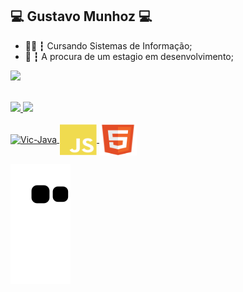 <div>
 
## 💻 Gustavo Munhoz 💻 

<ul>
  <li> 👨‍💻 ┇ Cursando Sistemas de Informação;</li>
  <li> 🧐 ┇ A procura de um estagio em desenvolvimento; </li>
</ul>

 <a href="https://www.linkedin.com/in/gustavo-munhoz-b48a58207/"><img src="https://img.shields.io/badge/linkedin-0077B5.svg?style=for-the-badge&logo=linkedin&logoColor=white"></a>

 </div>

<div style="display: inline_block"><br>
  
<div>
  <a href="https://github.com/Gu-Munhoz">
  <img height="150em" src="https://github-readme-stats.vercel.app/api?username=Gu-Munhoz&show_icons=true&theme=&include_all_commits=true&count_private=true"/>
  <img height="150em" src="https://github-readme-stats.vercel.app/api/top-langs/?username=Gu-Munhoz&layout=compact&langs_count=16&theme="/>
  
<div style="display: inline_block"><br>

 <img align="center" alt="Vic-Java" height="50" width="60" src="https://cdn.jsdelivr.net/gh/devicons/devicon/icons/java/java-original.svg">
 <img align="center" alt="Vic-Js" height="50" width="60" src="https://raw.githubusercontent.com/devicons/devicon/master/icons/javascript/javascript-plain.svg">
 <img align="center" alt="Vic-HTML" height="50" width="60" src="https://raw.githubusercontent.com/devicons/devicon/master/icons/html5/html5-original.svg">

</div>
   
  ![Snake animation](https://github.com/Gu-Munhoz/Gu-Munhoz/blob/output/github-contribution-grid-snake.svg)
